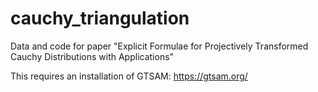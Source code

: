 # cauchy_triangulation
Data and code for paper "Explicit Formulae for Projectively Transformed Cauchy Distributions with Applications"

This requires an installation of GTSAM: https://gtsam.org/
